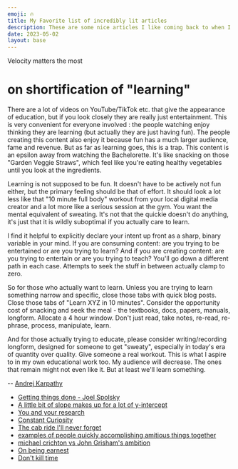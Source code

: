 ```yaml
---
emoji: 🔥 
title: My Favorite list of incredibly lit articles
description: These are some nice articles I like coming back to when I'm down
date: 2023-05-02
layout: base
---
```


Velocity matters the most

# on shortification of "learning"

There are a lot of videos on YouTube/TikTok etc. that give the appearance of education, but if you look closely they are really just entertainment. This is very convenient for everyone involved : the people watching enjoy thinking they are learning (but actually they are just having fun). The people creating this content also enjoy it because fun has a much larger audience, fame and revenue. But as far as learning goes, this is a trap. This content is an epsilon away from watching the Bachelorette. It's like snacking on those "Garden Veggie Straws", which feel like you're eating healthy vegetables until you look at the ingredients.

Learning is not supposed to be fun. It doesn't have to be actively not fun either, but the primary feeling should be that of effort. It should look a lot less like that "10 minute full body" workout from your local digital media creator and a lot more like a serious session at the gym. You want the mental equivalent of sweating. It's not that the quickie doesn't do anything, it's just that it is wildly suboptimal if you actually care to learn.

I find it helpful to explicitly declare your intent up front as a sharp, binary variable in your mind. If you are consuming content: are you trying to be entertained or are you trying to learn? And if you are creating content: are you trying to entertain or are you trying to teach? You'll go down a different path in each case. Attempts to seek the stuff in between actually clamp to zero.

So for those who actually want to learn. Unless you are trying to learn something narrow and specific, close those tabs with quick blog posts. Close those tabs of "Learn XYZ in 10 minutes". Consider the opportunity cost of snacking and seek the meal - the textbooks, docs, papers, manuals, longform. Allocate a 4 hour window. Don't just read, take notes, re-read, re-phrase, process, manipulate, learn.

And for those actually trying to educate, please consider writing/recording longform, designed for someone to get "sweaty", especially in today's era of quantity over quality. Give someone a real workout. This is what I aspire to in my own educational work too. My audience will decrease. The ones that remain might not even like it. But at least we'll learn something.

-- [Andrej Karpathy](https://x.com/karpathy/status/1756380066580455557?lang=en)

- [Getting things done - Joel Spolsky](https://www.joelonsoftware.com/2006/10/25/the-guerrilla-guide-to-interviewing-version-30/)
- [A little bit of slope makes up for a lot of y-intercept](https://gist.github.com/gtallen1187/e83ed02eac6cc8d7e185)
- [You and your research](https://www.cs.virginia.edu/~robins/YouAndYourResearch.html)
- [Constant Curiosity](https://mentalpivot.substack.com/p/mental-pivot-55-constant-curiosity)
- [The cab ride I'll never forget](https://kentnerburn.com/the-cab-ride-ill-never-forget/)
- [examples of people quickly accomplishing amitious things together](https://patrickcollison.com/fast)
- [michael crichton vs John Grisham's ambition](https://calnewport.com/on-michael-crichtons-busy-ambition/)
- [On being earnest](http://paulgraham.com/earnest.html)
- [Don't kill time](https://perell.com/essay/dont-kill-time/)